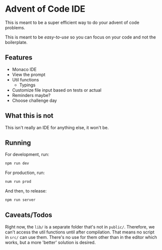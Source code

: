 # Advent of Code IDE
This is meant to be a super efficient way to do your advent of code problems.

This is meant to be *easy-to-use* so you can focus on your code and not the boilerplate.

## Features
* Monaco IDE
* View the prompt
* Util functions
    * Typings
* Customize file input based on tests or actual
* Reminders maybe?
* Choose challenge day

## What this is not
This isn't really an IDE for anything else, it won't be.

## Running
For development, run:
```sh
npm run dev
```

For production, run:
```sh
num run prod
```

And then, to release:
```sh
npm run server
```

## Caveats/Todos
Right now, the `lib/` is a separate folder that's not in `public/`. Therefore, we can't access the util functions until after compilation. That means no script in `src/` can use them. There's no use for them other than in the editor which works, but a more 'better' solution is desired.